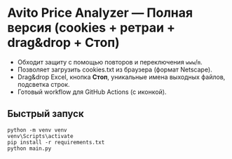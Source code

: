 # Avito Price Analyzer — Полная версия (cookies + ретраи + drag&drop + Стоп)

- Обходит защиту с помощью повторов и переключения `www`/`m`.
- Позволяет загрузить cookies.txt из браузера (формат Netscape).
- Drag&drop Excel, кнопка **Стоп**, уникальные имена выходных файлов, подсветка строк.
- Готовый workflow для GitHub Actions (с иконкой).

## Быстрый запуск
```
python -m venv venv
venv\Scripts\activate
pip install -r requirements.txt
python main.py
```
